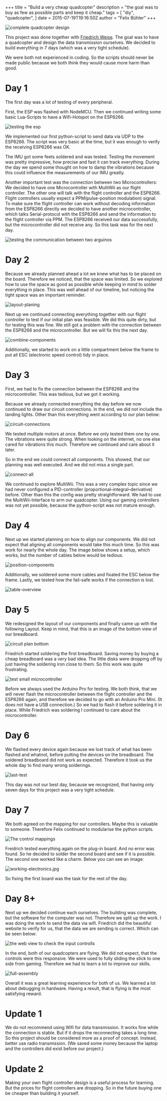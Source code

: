 +++
title = "Build a very cheap quadcopter"
description = "the goal was to buy as few as possible parts and keep it cheap."
tags = [
  "diy",
  "quadcopter",
]
date = 2015-07-19T19:16:50Z
author = "Felix Bühler"
+++

![complete quadcopter design](main-view.jpg)

This project was done together with [Friedrich Weise](https://weise.io).
The goal was to have a quadcopter and design the data transmission ourselves. We decided to build everything in 7 days (which was a very tight schedule).

We were both not experienced in coding. So the scripts should never be made public because we both think they would cause more harm than good.

# Day 1

The first day was a lot of testing of every peripheral.

First, the ESP was flashed with NodeMCU. Then we continued writing some basic Lua-Scripts to have a Wifi-Hotspot on the ESP8266.

![testing the esp](esp-flash.jpg)

We implemented our first python-script to send data via UDP to the ESP8266. The script was very basic at the time, but it was enough to verify the receiving ESP8266 was OK.

The IMU got some feets soldered and was tested. Testing the movement was pretty impressive, how precise and fast it can track everything.
During the day we spend some thought on how to damp the vibrations because this could influence the measurements of our IMU greatly.

Another important test was the connection between two Microcontrollers: We decided to have one Microcontroller with MultiWii as our flight controller. The other one will talk with the flight controller and the ESP8266. Flight controllers usually expect a PPM(pulse-position modulation) signal. To make sure the flight controller can work without decoding information from the ESP8266 directly we decided to have another microcontroller, which talks Serial-protocol with the ESP8266 and send the information to the flight controller via PPM.
The ESP8266 received our data successfully, but the microcontroller did not receive any. So this task was for the next day.

![testing the communication between two arguinos](arduino-connection.jpg)


# Day 2

Because we already planned ahead a lot we knew what has to be placed on the board. Therefore we noticed, that the space was limited. So we explored how to use the space as good as possible while keeping in mind to solder everything in place. This was well ahead of our timeline, but noticing the tight space was an important reminder.

![layout-planing](layout-planing.jpg)

Next up we continued connecting everything together with our flight controller to test if our initial plan was feasible. We did this quite dirty, but for testing this was fine. We still got a problem with the connection between the ESP8266 and the microcontroller. But we will fix this the next day.

![combine-components](combine-components.jpg)

Additionally, we started to work on a little compartment below the frame to put all ESC (electronic speed control) tidy in place.

# Day 3

First, we had to fix the connection between the ESP8266 and the microcontroller. This was tedious, but we got it working.

Because we already connected everything the day before we now continued to draw our circuit connections. In the end, we did not include the landing lights. Other than this everything went according to our plan below:

![circuit-connections](circuit-connections.jpg)

We tested multiple motors at once. Before we only tested them one by one. The vibrations were quite strong. When looking on the internet, no one else cared for vibrations this much. Therefore we continued and care about it later.

So in the end we could connect all components. This showed, that our planning was well executed. And we did not miss a single part.

![connect-all](connect-all.jpg)

We continued to explore MultiWii. This was a very complex topic since we had never configured a PID-controller (proportional–integral–derivative) before. Other than this the config was pretty straightforward. We had to use the MultiWii-Interface to arm our quadcopter. Using our gaming controllers was not yet possible, because the python-script was not mature enough.

# Day 4

Next up we started planning on how to align our components. We did not expect that aligning all components would take this much time. So this was work for nearly the whole day. The image below shows a setup, which works, but the number of cables below would be tedious.

![position-components](position-components.jpg)

Additionally, we soldered some more cables and fixated the ESC below the frame.
Lastly, we tested how the fail-safe works if the connection is lost.

![table-overview](table-overview.jpg)

# Day 5

We redesigned the layout of our components and finally came up with the following Layout. Keep in mind, that this is an image of the bottom view of our breadboard.

![circuit plan bottom](circuit-plan-bottom.jpg)

Friedrich started soldering the first breadboard. Saving money by buying a cheap breadboard was a very bad idea. The little disks were dropping off by just having the soldering iron close to them. So this work was quite frustrating.

![test small microcontroller](test-little-microcontroller.jpg)

Before we always used the Arduino Pro for testing. We both think, that we will never flash the microcontroller between the flight controller and the ESP8266 again, and therefore we decided to go with an Arduino Pro Mini. (It does not have a USB connection.) So we had to flash it before soldering it in place. While Friedrich was soldering I continued to care about the microcontroller.

# Day 6

We flashed every device again because we lost track of what has been flashed and whatnot, before putting the devices on the breadboard.
The soldered breadboard did not work as expected. Therefore it took us the whole day to find many wrong solderings.

![last-test](last-test.jpg)

This day was not our best day, because we recognized, that having only seven days for this project was a very tight schedule.

# Day 7

We both agreed on the mapping for our controllers. Maybe this is valuable to someone. Therefore Felix continued to modularise the python scripts.

![The control mappings](xbox_360_controller.png)

Freidrich tested everything again on the plug-in board. And no error was found. So he decided to solder the second board and see if it is possible. The second one worked like a charm. Below you can see an image:

![working-electronics.jpg](working-electronics.jpg)

So fixing the first board was the task for the rest of the day.

# Day 8+

Next up we decided continue each ourselves. The building was complete, but the software for the computer was not. Therefore we split up the work. I was doing the work to send the data via wifi. Friedrich did the beautiful website to verify for us, that the data we are sending is correct. Which can be seen below:

![the web view to check the input controlls](web-view.png)

In the end, both of our quadcopters are flying. We did not expect, that the controls were this responsive. We were used to fully sliding the stick to one side from gaming. Therefore we had to learn a lot to improve our skills. 

![full-assembly](full-assembly.jpg)

Overall it was a great learning experience for both of us. We learned a lot about debugging in hardware. Having a result, that is flying is the most satisfying reward.

# Update 1

We do not recommend using Wifi for data transmission. It works fine while the connection is stable. But if it drops the reconnecting takes a long time. So this project should be considered more as a proof of concept. Instead, better use radio transmission. (We saved some money because the laptop and the controllers did exist before our project.)

# Update 2

Making your own flight controller design is a useful process for learning. But the prices for flight controllers are dropping. So in the future buying one be cheaper than building it yourself.